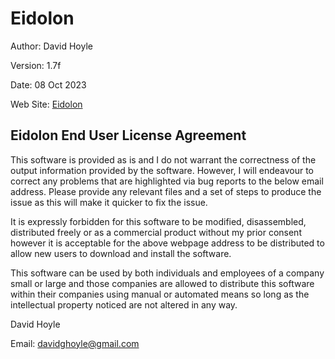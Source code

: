 # Eidolon

Author:   David Hoyle

Version:  1.7f

Date:     08 Oct 2023

Web Site: [Eidolon](https://github.com/DGH2112/Eidolon-Public-)

## Eidolon End User License Agreement

This software is provided as is and I do not warrant the correctness of the output information provided by the software. However, I will endeavour to correct any problems that are highlighted via bug reports to the below email address. Please provide any relevant files and a set of steps to produce the issue as this will make it quicker to fix the issue.

It is expressly forbidden for this software to be modified, disassembled, distributed freely or as a commercial product without my prior consent however it is acceptable for the above webpage address to be distributed to allow new users to download and install the software.

This software can be used by both individuals and employees of a company small or large and those companies are allowed to distribute this software within their companies using manual or automated means so long as the intellectual property noticed are not altered in any way.

David Hoyle

Email: davidghoyle@gmail.com
